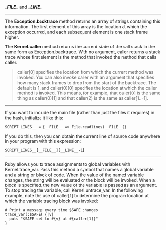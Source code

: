 **\__FILE\__** and **\__LINE\__**

- - -

The **Exception.backtrace** method returns an array of strings containing this
information. The first element of this array is the location at which the exception
occurred, and each subsequent element is one stack frame higher.

The **Kernel.caller** method returns the current state of the call stack in the same form as
Exception.backtrace. With no argument, caller returns a stack trace whose first element
is the method that invoked the method that calls caller.

> caller[0] specifies the location from which the current method was invoked. You can also invoke
> caller with an argument that specifies how many stack frames to drop from the start
> of the backtrace. The default is 1, and caller(0)[0] specifies the location at which the
> caller method is invoked. This means, for example, that caller[0] is the same thing
> as caller(0)[1] and that caller(2) is the same as caller[1..-1].

- - -

If you want to include the main file (rather than just the files it requires) in
the hash, initialize it like this:

    SCRIPT_LINES__ = {__FILE__ => File.readlines(__FILE__)}

If you do this, then you can obtain the current line of source code anywhere in your
program with this expression:

    SCRIPT_LINES__[__FILE__][__LINE__-1]

- - -

Ruby allows you to trace assignments to global variables with Kernel.trace_var. Pass
this method a symbol that names a global variable and a string or block of code. When
the value of the named variable changes, the string will be evaluated or the block will
be invoked. When a block is specified, the new value of the variable is passed as an
argument. To stop tracing the variable, call Kernel.untrace_var. In the following
example, note the use of caller[1] to determine the program location at which the
variable tracing block was invoked:

    # Print a message every time $SAFE changes
    trace_var(:$SAFE) {|v|
      puts "$SAFE set to #{v} at #{caller[1]}"
    }


